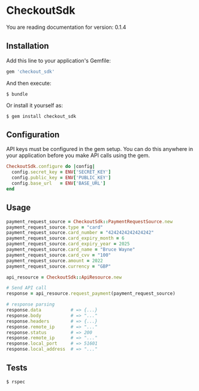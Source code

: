 # CheckoutSdk

You are reading documentation for version: 0.1.4

## Installation

Add this line to your application's Gemfile:

```ruby
gem 'checkout_sdk'
```

And then execute:

    $ bundle

Or install it yourself as:

    $ gem install checkout_sdk

## Configuration

API keys must be configured in the gem setup. You can do this anywhere in your application before you make API calls using the gem.

```ruby
CheckoutSdk.configure do |config|
  config.secret_key = ENV['SECRET_KEY']
  config.public_key = ENV['PUBLIC_KEY']
  config.base_url   = ENV['BASE_URL']
end
```

## Usage

```ruby
payment_request_source = CheckoutSdk::PaymentRequestSource.new
payment_request_source.type = "card"
payment_request_source.card_number = "4242424242424242"
payment_request_source.card_expiry_month = 6
payment_request_source.card_expiry_year = 2025
payment_request_source.card_name = "Bruce Wayne"
payment_request_source.card_cvv = "100"
payment_request_source.amount = 2022
payment_request_source.currency = "GBP"

api_resource = CheckoutSdk::ApiResource.new

# Send API call
response = api_resource.request_payment(payment_request_source)

# response parsing
response.data           # => {...}
response.body           # => "..."
response.headers        # => {...}
response.remote_ip      # => "..."
response.status         # => 200
response.remote_ip      # => "..."
response.local_port     # => 51601
response.local_address  # => "..."
```

## Tests

    $ rspec
